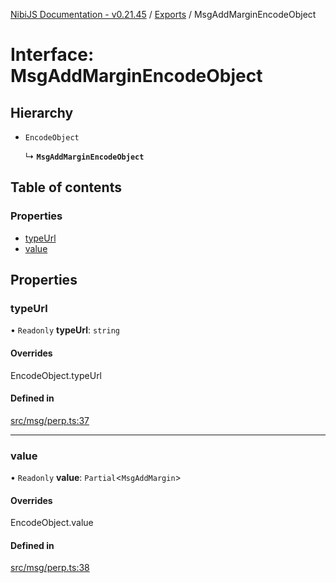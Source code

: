 [NibiJS Documentation - v0.21.45](../intro.md) / [Exports](../modules.md) / MsgAddMarginEncodeObject

# Interface: MsgAddMarginEncodeObject

## Hierarchy

- `EncodeObject`

  ↳ **`MsgAddMarginEncodeObject`**

## Table of contents

### Properties

- [typeUrl](MsgAddMarginEncodeObject.md#typeurl)
- [value](MsgAddMarginEncodeObject.md#value)

## Properties

### typeUrl

• `Readonly` **typeUrl**: `string`

#### Overrides

EncodeObject.typeUrl

#### Defined in

[src/msg/perp.ts:37](https://github.com/NibiruChain/ts-sdk/blob/c5e4f87/packages/nibijs/src/msg/perp.ts#L37)

---

### value

• `Readonly` **value**: `Partial`<`MsgAddMargin`\>

#### Overrides

EncodeObject.value

#### Defined in

[src/msg/perp.ts:38](https://github.com/NibiruChain/ts-sdk/blob/c5e4f87/packages/nibijs/src/msg/perp.ts#L38)
